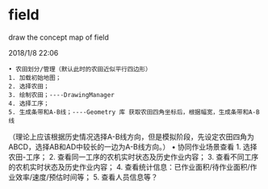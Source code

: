 # field
draw the concept map of field

2018/1/8 22:06
	
	• 农田划分/管理（默认此时的农田近似平行四边形）
	1. 加载初始地图；
	2. 选择农田；
	3. 绘制农田；----DrawingManager
	4. 选择工序；
	5. 生成条带和A-B线；----Geometry 库 获取农田四角坐标后，根据幅宽，生成条带和A-B线
（理论上应该根据历史情况选择A-B线方向，但是模拟阶段，先设定农田四角为ABCD，选择AB和AD中较长的一边为A-B线方向。）
	• 协同作业场景查看
	1. 选择农田-工序；
	2. 查看同一工序的农机实时状态及历史作业内容；
	3. 查看不同工序的农机实时状态及历史作业内容；
	4. 查看统计信息：已作业面积/待作业面积/作业效率/速度/预估时间等；
	5. 查看人员信息等？
